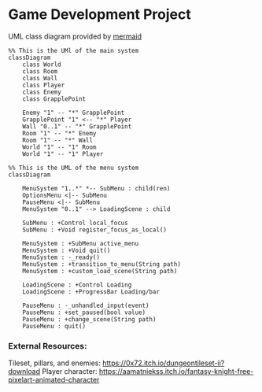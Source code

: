 # Game Development Project


UML class diagram provided by [mermaid](https://mermaid-js.github.io/mermaid/#/classDiagram)
<!-- https://mermaid-js.github.io/mermaid-live-editor -->
```mermaid
%% This is the UMl of the main system
classDiagram
    class World
    class Room
    class Wall
    class Player
    class Enemy
    class GrapplePoint

    Enemy "1" -- "*" GrapplePoint
    GrapplePoint "1" <-- "*" Player
    Wall "0..1" -- "*" GrapplePoint
    Room "1" -- "*" Enemy
    Room "1" -- "*" Wall
    World "1" -- "1" Room
    World "1" -- "1" Player
```

```mermaid
%% This is the UML of the menu system
classDiagram

    MenuSystem "1..*" *-- SubMenu : child(ren)
    OptionsMenu <|-- SubMenu
    PauseMenu <|-- SubMenu
    MenuSystem "0..1" --> LoadingScene : child

    SubMenu : +Control local_focus
    SubMenu : +Void register_focus_as_local()

    MenuSystem : +SubMenu active_menu
    MenuSystem : +Void quit()
    MenuSystem : -_ready()
    MenuSystem : +transition_to_menu(String path)
    MenuSystem : +custom_load_scene(String path)

    LoadingScene : +Control Loading
    LoadingScene : +ProgressBar Loading/bar

    PauseMenu : -_unhandled_input(event)
    PauseMenu : +set_paused(bool value)
    PauseMenu : +change_scene(String path)
    PauseMenu : quit()

```

### External Resources:
Tileset, pillars, and enemies:
https://0x72.itch.io/dungeontileset-ii?download
Player character:
https://aamatniekss.itch.io/fantasy-knight-free-pixelart-animated-character

